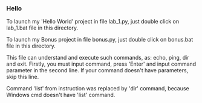 
### Hello ###


To launch my 'Hello World' project in file lab_1.py, just double click on lab_1.bat file in this directory.

To launch my Bonus project in file bonus.py, just double click on bonus.bat file in this directory.

This file can understand and execute such commands, as: echo, ping, dir and exit.
Firstly, you must input command, press 'Enter' and input command parameter in the second line. If your command doesn't have parameters, skip this line.

Command 'list' from instruction was replaced by 'dir' command, because Windows cmd doesn't have 'list' command.



